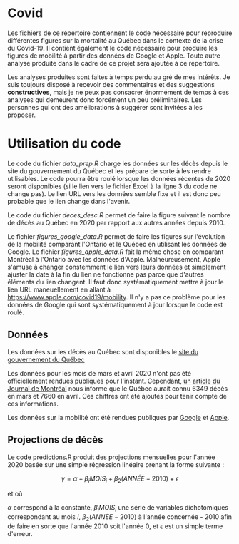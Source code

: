 # Covid
Les fichiers de ce répertoire contiennent le code nécessaire pour reproduire différentes figures sur la mortalité au Québec dans le contexte de la crise du Covid-19. Il contient également le code nécessaire pour produire les figures de mobilité à partir des données de Google et Apple. Toute autre analyse produite dans le cadre de ce projet sera ajoutée à ce répertoire. 

Les analyses produites sont faites à temps perdu au gré de mes intérêts. Je suis toujours disposé à recevoir des commentaires et des suggestions __constructives__, mais je ne peux pas consacrer énormément de temps à ces analyses qui demeurent donc forcément un peu préliminaires. Les personnes qui ont des améliorations à suggérer sont invitées à les proposer.

# Utilisation du code

Le code du fichier _data_prep.R_ charge les données sur les décès depuis le site du gouvernement du Québec et les prépare de sorte à les rendre utilisables. Le code pourra être roulé lorsque les données récentes de 2020 seront disponibles (si le lien vers le fichier Excel à la ligne 3 du code ne change pas). Le lien URL vers les données semble fixe et il est donc peu probable que le lien change dans l'avenir. 

Le code du fichier _deces_desc.R_ permet de faire la figure suivant le nombre de décès au Québec en 2020 par rapport aux autres années depuis 2010. 

Le fichier _figures_google_data.R_ permet de faire les figures sur l'évolution de la mobilité comparant l'Ontario et le Québec en utilisant les données de Google. Le fichier _figures_apple_data.R_ fait la même chose en comparant Montréal à l'Ontario avec les données d'Apple. Malheureusement, Apple s'amuse à changer constemment le lien vers leurs données et simplement ajuster la date à la fin du lien ne fonctionne pas parce que d'autres éléments du lien changent. Il faut donc systématiquement mettre à jour le lien URL maneuellement en allant à https://www.apple.com/covid19/mobility. Il n'y a pas ce problème pour les données de Google qui sont systématiquement à jour lorsque le code est roulé.

## Données
Les données sur les décès au Québec sont disponibles le [site du gouvernement du Québec](https://www.stat.gouv.qc.ca/statistiques/population-demographie/naissance-fecondite/i210.htm)

Les données pour les mois de mars et avril 2020 n'ont pas été officiellement rendues publiques pour l'instant. Cependant, [un article du Journal de Montréal](https://www.journaldemontreal.com/2020/05/06/le-nombre-de-morts-pourrait-etre-sous-estime-au-quebec) nous informe que le Québec aurait connu 6349 décès en mars et 7660 en avril. Ces chiffres ont été ajoutés pour tenir compte de ces informations. 

Les données sur la mobilité ont été rendues publiques par [Google](https://www.google.com/covid19/mobility/) et [Apple](https://www.apple.com/covid19/mobility). 

## Projections de décès
Le code predictions.R produit des projections mensuelles pour l'année 2020 basée sur une simple régression linéaire prenant la forme suivante : 

$$\gamma = \alpha + \beta_{i}MOIS_{i} + \beta_{2}(ANNÉE-2010) + \epsilon $$

et où

$\alpha$ correspond à la constante, $\beta_{i}MOIS_{i}$ une série de variables dichotomiques correspondant au mois $i$, $\beta_2(ANNÉE-2010)$ à l'année concernée - 2010 afin de faire en sorte que l'année 2010 soit l'année 0, et $\epsilon$ est un simple terme d'erreur. 

